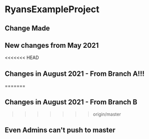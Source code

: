 # RyansExampleProject

## Change Made

## New changes from May 2021

<<<<<<< HEAD
## Changes in August 2021 - From Branch A!!!
=======
## Changes in August 2021 - From Branch B

>>>>>>> origin/master
## Even Admins can't push to master